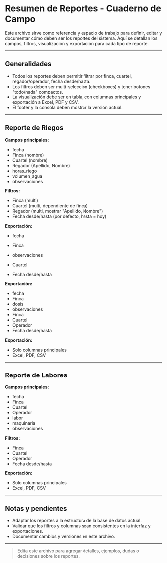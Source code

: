 # Resumen de Reportes - Cuaderno de Campo

Este archivo sirve como referencia y espacio de trabajo para definir, editar y documentar cómo deben ser los reportes del sistema. Aquí se detallan los campos, filtros, visualización y exportación para cada tipo de reporte.

---

## Generalidades
- Todos los reportes deben permitir filtrar por finca, cuartel, regador/operador, fecha desde/hasta.
- Los filtros deben ser multi-selección (checkboxes) y tener botones "todo/nada" compactos.
- La visualización debe ser en tabla, con columnas principales y exportación a Excel, PDF y CSV.
- El footer y la consola deben mostrar la versión actual.

---

## Reporte de Riegos
**Campos principales:**
- fecha
- Finca (nombre)
- Cuartel (nombre)
- Regador (Apellido, Nombre)
- horas_riego
- volumen_agua
- observaciones

**Filtros:**
- Finca (multi)
- Cuartel (multi, dependiente de finca)
- Regador (multi, mostrar "Apellido, Nombre")
- Fecha desde/hasta (por defecto, hasta = hoy)

**Exportación:**
- fecha
- Finca
- observaciones

- Cuartel
- Fecha desde/hasta

**Exportación:**
- fecha
- Finca
- dosis
- observaciones
- Finca
- Cuartel
- Operador
- Fecha desde/hasta

**Exportación:**
- Solo columnas principales
- Excel, PDF, CSV

---

## Reporte de Labores
**Campos principales:**
- fecha
- Finca
- Cuartel
- Operador
- labor
- maquinaria
- observaciones

**Filtros:**
- Finca
- Cuartel
- Operador
- Fecha desde/hasta

**Exportación:**
- Solo columnas principales
- Excel, PDF, CSV

---

## Notas y pendientes
- Adaptar los reportes a la estructura de la base de datos actual.
- Validar que los filtros y columnas sean consistentes en la interfaz y exportaciones.
- Documentar cambios y versiones en este archivo.

---

> Edita este archivo para agregar detalles, ejemplos, dudas o decisiones sobre los reportes.
